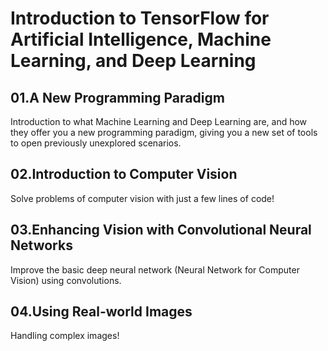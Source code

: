 # Introduction to TensorFlow for Artificial Intelligence, Machine Learning, and Deep Learning

## 01.A New Programming Paradigm
Introduction to what Machine Learning and Deep Learning are, and how they offer you a new programming paradigm, giving you a new 
set of tools to open previously unexplored scenarios.

## 02.Introduction to Computer Vision
Solve problems of computer vision with just a few lines of code!

## 03.Enhancing Vision with Convolutional Neural Networks
Improve the basic deep neural network (Neural Network for Computer Vision) using convolutions. 

## 04.Using Real-world Images
Handling complex images!